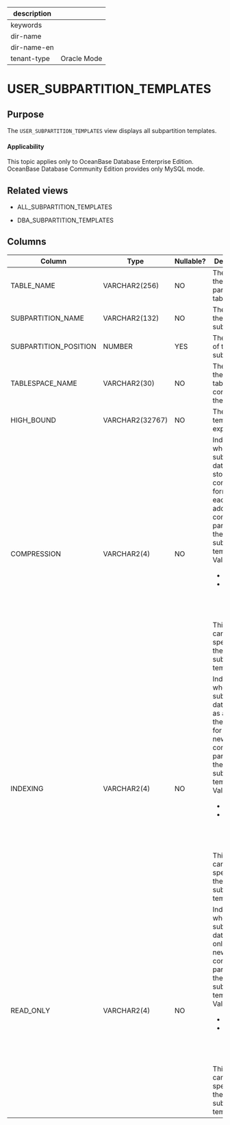 | description ||
|---|---|
| keywords ||
| dir-name ||
| dir-name-en ||
| tenant-type | Oracle Mode |

# USER_SUBPARTITION_TEMPLATES

Purpose
-----------

The `USER_SUBPARTITION_TEMPLATES` view displays all subpartition templates.

<main id="notice" >
    <h4>Applicability</h4>
    <p>This topic applies only to OceanBase Database Enterprise Edition. OceanBase Database Community Edition provides only MySQL mode. </p>
  </main>

Related views
-------------

* ALL_SUBPARTITION_TEMPLATES

* DBA_SUBPARTITION_TEMPLATES

Columns
-------------

| **Column** | **Type** | **Nullable?** | **Description** |
|-----------------------|----------------|----------------|-----------|
| TABLE_NAME | VARCHAR2(256) | NO | The name of the partitioned table. |
| SUBPARTITION_NAME | VARCHAR2(132) | NO | The name of the subpartition. |
| SUBPARTITION_POSITION | NUMBER | YES | The position of the subpartition. |
| TABLESPACE_NAME | VARCHAR2(30) | NO | The name of the tablespace containing the partition. |
| HIGH_BOUND | VARCHAR2(32767) | NO | The partition template expression. |
| COMPRESSION | VARCHAR2(4) | NO | Indicates whether the subpartition data is stored in compression format for each newly added composite partition in the subpartition template. Valid values:<ul><li>YES </li><li>NO (default value) </li></ul><br>This value can be specified in the subpartition template. |
| INDEXING | VARCHAR2(4) | NO | Indicates whether the subpartition data is taken as a part of the indexes for each newly added composite partition in the subpartition template. Valid values:<ul><li>ON</li><li>OFF (default value) </li></ul><br>This value can be specified in the subpartition template. |
| READ_ONLY | VARCHAR2(4) | NO | Indicates whether the subpartition data is read only in each newly added composite partition in the subpartition template. Valid values:<ul><li>YES</li><li>NO (default value) </li></ul><br>This value can be specified in the subpartition template. |
